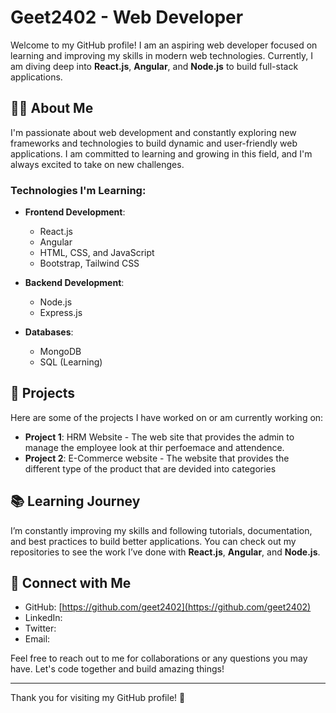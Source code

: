 # Geet2402 - Web Developer

Welcome to my GitHub profile! I am an aspiring web developer focused on learning and improving my skills in modern web technologies. Currently, I am diving deep into **React.js**, **Angular**, and **Node.js** to build full-stack applications.

## 🧑‍💻 About Me
I'm passionate about web development and constantly exploring new frameworks and technologies to build dynamic and user-friendly web applications. I am committed to learning and growing in this field, and I'm always excited to take on new challenges.

### Technologies I'm Learning:
- **Frontend Development**:
  - React.js
  - Angular
  - HTML, CSS, and JavaScript
  - Bootstrap, Tailwind CSS

- **Backend Development**:
  - Node.js
  - Express.js

- **Databases**:
  - MongoDB
  - SQL (Learning)

## 🚀 Projects
Here are some of the projects I have worked on or am currently working on:

- **Project 1**: HRM Website - The web site that provides the admin to manage the employee look at thir perfoemace and attendence.
- **Project 2**: E-Commerce website - The website that provides the different type of the product that are devided into categories 

## 📚 Learning Journey
I’m constantly improving my skills and following tutorials, documentation, and best practices to build better applications. You can check out my repositories to see the work I’ve done with **React.js**, **Angular**, and **Node.js**.

## 🔗 Connect with Me
- GitHub: [https://github.com/geet2402](https://github.com/geet2402)
- LinkedIn: 
- Twitter: 
- Email: 

Feel free to reach out to me for collaborations or any questions you may have. Let's code together and build amazing things!

---

Thank you for visiting my GitHub profile! 🚀
